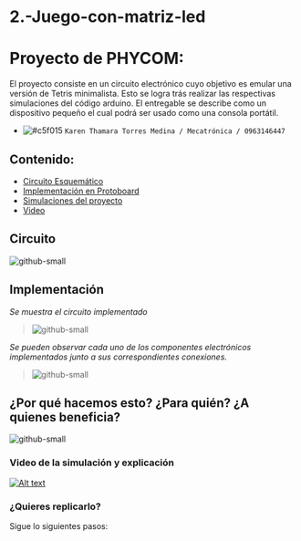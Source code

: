 # 2.-Juego-con-matriz-led

# Proyecto de PHYCOM: 

El proyecto consiste en un circuito electrónico cuyo objetivo es emular una versión de Tetris minimalista. Esto se logra trás realizar las respectivas simulaciones del código arduino. El entregable se describe como un dispositivo pequeño el cual podrá ser usado como una consola portátil.

- ![#c5f015](https://via.placeholder.com/15/c5f015/000000?text=+) `Karen Thamara Torres Medina / Mecatrónica / 0963146447`

## Contenido:
  - [Circuito Esquemático](#Circuito) 
  - [Implementación en Protoboard](#Implementación) 
  - [Simulaciones del proyecto](#Simulaciones) 
  - [Video](#Video) 

## Circuito

![github-small](https://github.com/PhycomEspol/2.-Juego-con-matriz-led/blob/main/imagenes/Circuito.png)

## Implementación

_Se muestra el circuito implementado_
> ![github-small](https://github.com/PhycomEspol/2.-Juego-con-matriz-led/blob/main/imagenes/implementacion1.jpeg)

_Se pueden observar cada uno de los componentes electrónicos implementados junto a sus correspondientes conexiones._
> ![github-small](https://github.com/PhycomEspol/2.-Juego-con-matriz-led/blob/main/imagenes/implementacion2.jpeg)

## ¿Por qué hacemos esto? ¿Para quién? ¿A quienes beneficia?

![github-small](https://github.com/PhycomEspol/2.-Juego-con-matriz-led/blob/main/imagenes/beneficios.png)


### Video de la simulación y explicación

[![Alt text](https://img.youtube.com/vi/j09j6VTBq4k/0.jpg)](https://www.youtube.com/watch?v=j09j6VTBq4k)


### ¿Quieres replicarlo?

Sigue lo siguientes pasos:
